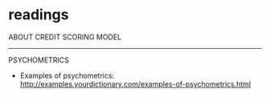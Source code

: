 # readings



ABOUT CREDIT SCORING MODEL


***************************************************************

PSYCHOMETRICS

 * Examples of psychometrics: http://examples.yourdictionary.com/examples-of-psychometrics.html
